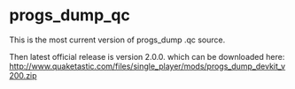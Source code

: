 # progs_dump_qc
This is the most current version of progs_dump .qc source.

Then latest official release is version 2.0.0. which can be downloaded here:
http://www.quaketastic.com/files/single_player/mods/progs_dump_devkit_v200.zip
